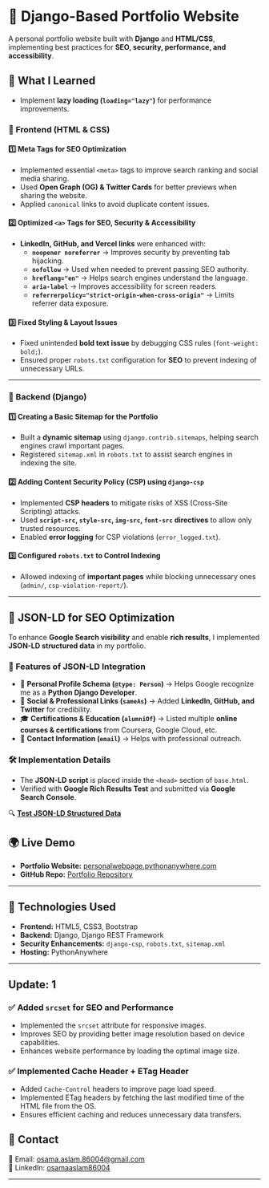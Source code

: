 # 🚀 Django-Based Portfolio Website

A personal portfolio website built with **Django** and **HTML/CSS**, implementing best practices for **SEO, security, performance, and accessibility**.

## 📌 What I Learned

- Implement **lazy loading (`loading="lazy"`)** for performance improvements.

### 🔹 Frontend (HTML & CSS)
#### 1️⃣ Meta Tags for SEO Optimization
- Implemented essential `<meta>` tags to improve search ranking and social media sharing.
- Used **Open Graph (OG) & Twitter Cards** for better previews when sharing the website.
- Applied `canonical` links to avoid duplicate content issues.

#### 2️⃣ Optimized `<a>` Tags for SEO, Security & Accessibility
- **LinkedIn, GitHub, and Vercel links** were enhanced with:
  - **`noopener noreferrer`** → Improves security by preventing tab hijacking.
  - **`nofollow`** → Used when needed to prevent passing SEO authority.
  - **`hreflang="en"`** → Helps search engines understand the language.
  - **`aria-label`** → Improves accessibility for screen readers.
  - **`referrerpolicy="strict-origin-when-cross-origin"`** → Limits referrer data exposure.

#### 3️⃣ Fixed Styling & Layout Issues
- Fixed unintended **bold text issue** by debugging CSS rules (`font-weight: bold;`).
- Ensured proper `robots.txt` configuration for **SEO** to prevent indexing of unnecessary URLs.

---

### 🔹 Backend (Django)
#### 1️⃣ Creating a Basic Sitemap for the Portfolio
- Built a **dynamic sitemap** using `django.contrib.sitemaps`, helping search engines crawl important pages.
- Registered `sitemap.xml` in `robots.txt` to assist search engines in indexing the site.

#### 2️⃣ Adding Content Security Policy (CSP) using `django-csp`
- Implemented **CSP headers** to mitigate risks of XSS (Cross-Site Scripting) attacks.
- Used **`script-src`, `style-src`, `img-src`, `font-src` directives** to allow only trusted resources.
- Enabled **error logging** for CSP violations (`error_logged.txt`).

#### 3️⃣ Configured `robots.txt` to Control Indexing
- Allowed indexing of **important pages** while blocking unnecessary ones (`admin/`, `csp-violation-report/`).

---

## 📌 JSON-LD for SEO Optimization  

To enhance **Google Search visibility** and enable **rich results**, I implemented **JSON-LD structured data** in my portfolio.  

### 🔹 Features of JSON-LD Integration  
- 📌 **Personal Profile Schema (`@type: Person`)** → Helps Google recognize me as a **Python Django Developer**.  
- 🔗 **Social & Professional Links (`sameAs`)** → Added **LinkedIn, GitHub, and Twitter** for credibility.  
- 🎓 **Certifications & Education (`alumniOf`)** → Listed multiple **online courses & certifications** from Coursera, Google Cloud, etc.  
- 📩 **Contact Information (`email`)** → Helps with professional outreach.  

### 🛠️ **Implementation Details**  
- The **JSON-LD script** is placed inside the `<head>` section of `base.html`.  
- Verified with **Google Rich Results Test** and submitted via **Google Search Console**.  

🔍 **[Test JSON-LD Structured Data](https://search.google.com/test/rich-results)**  


## 🌍 Live Demo
- **Portfolio Website:** [personalwebpage.pythonanywhere.com](https://personalwebpage.pythonanywhere.com/)  
- **GitHub Repo:** [Portfolio Repository](https://github.com/osamaaslam86004/personal-webpage.git)  

---

## 🔧 Technologies Used
- **Frontend:** HTML5, CSS3, Bootstrap  
- **Backend:** Django, Django REST Framework  
- **Security Enhancements:** `django-csp`, `robots.txt`, `sitemap.xml`  
- **Hosting:** PythonAnywhere  

---


## Update: 1 

### ✅ Added `srcset` for SEO and Performance
- Implemented the `srcset` attribute for responsive images.
- Improves SEO by providing better image resolution based on device capabilities.
- Enhances website performance by loading the optimal image size.

### ✅ Implemented Cache Header + ETag Header
- Added `Cache-Control` headers to improve page load speed.
- Implemented ETag headers by fetching the last modified time of the HTML file from the OS.
- Ensures efficient caching and reduces unnecessary data transfers.


## 📩 Contact
📧 Email: osama.aslam.86004@gmail.com  
🔗 LinkedIn: [osamaaslam86004](https://www.linkedin.com/in/osama-aslam-86004/)  

---